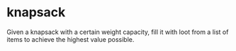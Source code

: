 # knapsack
Given a knapsack with a certain weight capacity, fill it with loot from a list of items
to achieve the highest value possible.

